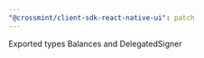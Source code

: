 ```yaml
---
"@crossmint/client-sdk-react-native-ui": patch
---
```


Exported types Balances and DelegatedSigner
